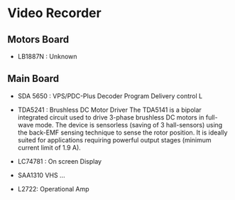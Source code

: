 # Video Recorder
## Motors Board
- LB1887N : Unknown
## Main Board
- SDA 5650 : VPS/PDC-Plus Decoder
Program Delivery control
L
- TDA5241 : Brushless DC Motor Driver
The TDA5141 is a bipolar integrated circuit used to drive 3-phase brushless DC motors in full-wave mode. The device is sensorless (saving of 3 hall-sensors) using the back-EMF sensing technique to sense the rotor position. It is ideally suited for applications requiring powerful output stages (minimum current limit of 1.9 A). 

- LC74781 : On screen Display
- SAA1310 VHS ...

- L2722: Operational Amp
